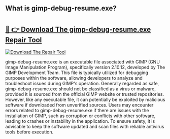 ## What is gimp-debug-resume.exe? 

# <h2><a href="https://exedetect.com/download.php?gimp-debug-resume.exe">🔗 👉 Download The gimp-debug-resume.exe Repair Tool</a></h2>

[![Download The Repair Tool](https://exedetect.com/download-button.jpg)](https://exedetect.com/download.php?gimp-debug-resume.exe)

gimp-debug-resume.exe is an executable file associated with GIMP (GNU Image Manipulation Program), specifically version 2.10.12, developed by The GIMP Development Team. This file is typically utilized for debugging purposes within the software, allowing developers to analyze and troubleshoot issues during GIMP's operation. Generally regarded as safe, gimp-debug-resume.exe should not be classified as a virus or malware, provided it is sourced from the official GIMP website or trusted repositories. However, like any executable file, it can potentially be exploited by malicious software if downloaded from unverified sources. Users may encounter errors related to gimp-debug-resume.exe if there are issues with the installation of GIMP, such as corruption or conflicts with other software, leading to crashes or instability in the application. To ensure safety, it is advisable to keep the software updated and scan files with reliable antivirus tools before execution.